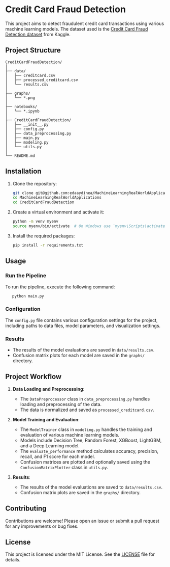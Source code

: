 # Credit Card Fraud Detection

This project aims to detect fraudulent credit card transactions using various machine learning models. The dataset used is the [Credit Card Fraud Detection dataset](https://www.kaggle.com/mlg-ulb/creditcardfraud) from Kaggle.

## Project Structure

```plaintext
CreditCardFraudDetection/
│
├── data/
│   ├── creditcard.csv
│   ├── processed_creditcard.csv
│   └── results.csv
│
├── graphs/
│   └── *.png
│
├── notebooks/
│   └── *.ipynb
│
├── CreditCardFraudDetection/
│   ├── __init__.py
│   ├── config.py
│   ├── data_preprocessing.py
│   ├── main.py
│   ├── modeling.py
│   └── utils.py
│
└── README.md
```

## Installation

1. Clone the repository:

    ```sh
    git clone git@github.com:edaaydinea/MachineLearningRealWorldApplications.git
    cd MachineLearningRealWorldApplications
    cd CreditCardFraudDetection
    ```

2. Create a virtual environment and activate it:

    ```sh
    python -m venv myenv
    source myenv/bin/activate  # On Windows use `myenv\Scripts\activate`
    ```

3. Install the required packages:

    ```sh
    pip install -r requirements.txt
    ```


## Usage

### Run the Pipeline

To run the pipeline, execute the following command:

```sh
   python main.py
```


### Configuration

The `config.py` file contains various configuration settings for the project, including paths to data files, model parameters, and visualization settings.

### Results

- The results of the model evaluations are saved in `data/results.csv`.
- Confusion matrix plots for each model are saved in the `graphs/` directory.

## Project Workflow

1. **Data Loading and Preprocessing**:
    - The `DataPreprocessor` class in `data_preprocessing.py` handles loading and preprocessing of the data.
    - The data is normalized and saved as `processed_creditcard.csv`.

2. **Model Training and Evaluation**:
    - The `ModelTrainer` class in `modeling.py` handles the training and evaluation of various machine learning models.
    - Models include Decision Tree, Random Forest, XGBoost, LightGBM, and a Deep Learning model.
    - The `evaluate_performance` method calculates accuracy, precision, recall, and F1 score for each model.
    - Confusion matrices are plotted and optionally saved using the `ConfusionMatrixPlotter` class in `utils.py`.

3. **Results**:
    - The results of the model evaluations are saved to `data/results.csv`.
    - Confusion matrix plots are saved in the `graphs/` directory.

## Contributing

Contributions are welcome! Please open an issue or submit a pull request for any improvements or bug fixes.

## License

This project is licensed under the MIT License. See the [LICENSE](LICENSE) file for details.
